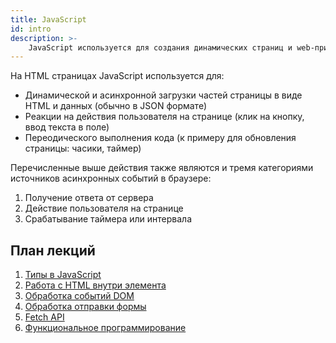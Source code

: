 ```yaml
---
title: JavaScript
id: intro
description: >-
    JavaScript используется для создания динамических страниц и web-приложений. 
---
```


На HTML страницах JavaScript используется для: 
* Динамической и асинхронной загрузки частей страницы в виде HTML и данных (обычно в JSON формате)
* Реакции на действия пользователя на странице (клик на кнопку, ввод текста в поле)
* Переодического выполнения кода (к примеру для обновления страницы: часики, таймер)

Перечисленные выше действия также являются и тремя категориями источников асинхронных событий в браузере:
1. Получение ответа от сервера
2. Действие пользователя на странице
3. Срабатывание таймера или интервала

## План лекций
1. [Типы в JavaScript](types.md)
2. [Работа с HTML внутри элемента](inner-html.md)
3. [Обработка событий DOM](dom-event-handling.md)
4. [Обработка отправки формы](submitting-html-form.md)
5. [Fetch API](fetch-api.md)
6. [Функциональное программирование](functional-programming.md)

